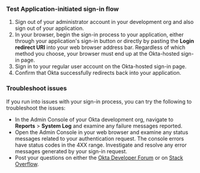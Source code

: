 ### Test Application-initiated sign-in flow

1. Sign out of your administrator account in your development org and also sign out of your application.
1. In your browser, begin the sign-in process to your application, either through your application's sign-in button or directly by pasting the **Login redirect URI** into your web browser address bar. Regardless of which method you choose, your browser must end up at the Okta-hosted sign-in page.
1. Sign in to your regular user account on the Okta-hosted sign-in page.
1. Confirm that Okta successfully redirects back into your application.

### Troubleshoot issues

If you run into issues with your sign-in process, you can try the following to troubleshoot the issues:

* In the Admin Console of your Okta development org, navigate to **Reports** > **System Log** and examine any failure messages reported.
* Open the Admin Console in your web browser and examine any status messages related to your authentication request. The console errors have status codes in the 4XX range. Investigate and resolve any error messages generated by your sign-in request.
* Post your questions on either the [Okta Developer Forum](https://devforum.okta.com/search?q=oidc) or on [Stack Overflow](https://stackoverflow.com/search?q=oidc+okta).
